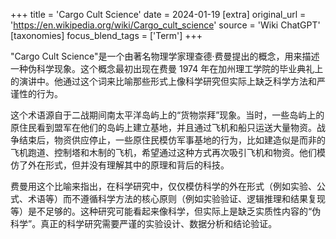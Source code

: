+++
title = 'Cargo Cult Science'
date = 2024-01-19
[extra]
original_url = 'https://en.wikipedia.org/wiki/Cargo_cult_science'
source = 'Wiki ChatGPT'
[taxonomies]
focus_blend_tags = ['Term']
+++

"Cargo Cult Science"是一个由著名物理学家理查德·费曼提出的概念，用来描述一种伪科学现象。这个概念最初出现在费曼 1974 年在加州理工学院的毕业典礼上的演讲中。他通过这个词来比喻那些形式上像科学研究但实际上缺乏科学方法和严谨性的行为。

这个术语源自于二战期间南太平洋岛屿上的“货物崇拜”现象。当时，一些岛屿上的原住民看到盟军在他们的岛屿上建立基地，并且通过飞机和船只运送大量物资。战争结束后，物资供应停止，一些原住民模仿军事基地的行为，比如建造似是而非的飞机跑道、控制塔和木制的飞机，希望通过这种方式再次吸引飞机和物资。他们模仿了外在形式，但并没有理解其中的原理和背后的科技。

费曼用这个比喻来指出，在科学研究中，仅仅模仿科学的外在形式（例如实验、公式、术语等）而不遵循科学方法的核心原则（例如实验验证、逻辑推理和结果复现等）是不足够的。这种研究可能看起来像科学，但实际上是缺乏实质性内容的“伪科学”。真正的科学研究需要严谨的实验设计、数据分析和结论验证。
